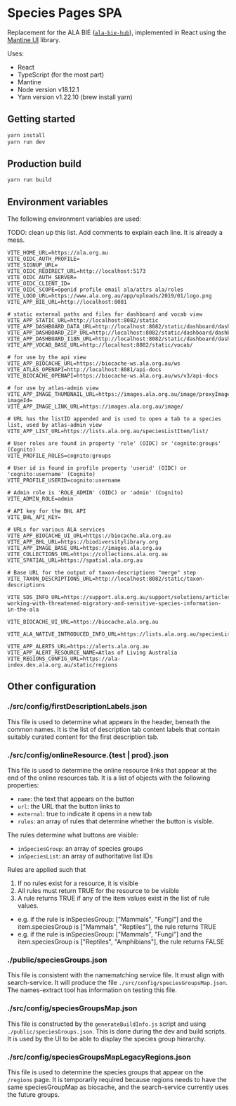 # Species Pages SPA

Replacement for the ALA BIE ([`ala-bie-hub`](https://github.com/AtlasOfLivingAustralia/ala-bie-hub)), implemented in React using the [Mantine UI](https://mantine.dev/) library.

Uses:
- React
- TypeScript (for the most part)
- Mantine
- Node version v18.12.1 
- Yarn version v1.22.10 (brew install yarn)

## Getting started

```bash
yarn install
yarn run dev
```

## Production build

```bash
yarn run build
```

## Environment variables

The following environment variables are used:

TODO: clean up this list. Add comments to explain each line. It is already a mess.
```properties
VITE_HOME_URL=https://ala.org.au
VITE_OIDC_AUTH_PROFILE=
VITE_SIGNUP_URL=
VITE_OIDC_REDIRECT_URL=http://localhost:5173
VITE_OIDC_AUTH_SERVER=
VITE_OIDC_CLIENT_ID=
VITE_OIDC_SCOPE=openid profile email ala/attrs ala/roles
VITE_LOGO_URL=https://www.ala.org.au/app/uploads/2019/01/logo.png
VITE_APP_BIE_URL=http://localhost:8081

# static external paths and files for dashboard and vocab view
VITE_APP_STATIC_URL=http://localhost:8082/static
VITE_APP_DASHBOARD_DATA_URL=http://localhost:8082/static/dashboard/dashboard.json
VITE_APP_DASHBOARD_ZIP_URL=http://localhost:8082/static/dashboard/dashboard.zip
VITE_APP_DASHBOARD_I18N_URL=http://localhost:8082/static/dashboard/dashboardI18n.json
VITE_APP_VOCAB_BASE_URL=http://localhost:8082/static/vocab/

# for use by the api view
VITE_APP_BIOCACHE_URL=https://biocache-ws.ala.org.au/ws
VITE_ATLAS_OPENAPI=http://localhost:8081/api-docs
VITE_BIOCACHE_OPENAPI=https://biocache-ws.ala.org.au/ws/v3/api-docs

# for use by atlas-admin view
VITE_APP_IMAGE_THUMBNAIL_URL=https://images.ala.org.au/image/proxyImageThumbnail?imageId=
VITE_APP_IMAGE_LINK_URL=https://images.ala.org.au/image/

# URL has the listID appended and is used to open a tab to a species list, used by atlas-admin view
VITE_APP_LIST_URL=https://lists.ala.org.au/speciesListItem/list/

# User roles are found in property 'role' (OIDC) or 'cognito:groups' (Cognito)
VITE_PROFILE_ROLES=cognito:groups

# User id is found in profile property 'userid' (OIDC) or 'cognito:username' (Cognito)
VITE_PROFILE_USERID=cognito:username

# Admin role is 'ROLE_ADMIN' (OIDC) or 'admin' (Cognito)
VITE_ADMIN_ROLE=admin

# API key for the BHL API
VITE_BHL_API_KEY=

# URLs for various ALA services
VITE_APP_BIOCACHE_UI_URL=https://biocache.ala.org.au
VITE_APP_BHL_URL=https://biodiversitylibrary.org
VITE_APP_IMAGE_BASE_URL=https://images.ala.org.au
VITE_COLLECTIONS_URL=https://collections.ala.org.au
VITE_SPATIAL_URL=https://spatial.ala.org.au

# Base URL for the output of taxon-descriptions "merge" step
VITE_TAXON_DESCRIPTIONS_URL=http://localhost:8082/static/taxon-descriptions

VITE_SDS_INFO_URL=https://support.ala.org.au/support/solutions/articles/6000261705-working-with-threatened-migratory-and-sensitive-species-information-in-the-ala

VITE_BIOCACHE_UI_URL=https://biocache.ala.org.au

VITE_ALA_NATIVE_INTRODUCED_INFO_URL=https://lists.ala.org.au/speciesListItem/list/dr26948

VITE_APP_ALERTS_URL=https://alerts.ala.org.au
VITE_APP_ALERT_RESOURCE_NAME=Atlas of Living Australia
VITE_REGIONS_CONFIG_URL=https://ala-index.dev.ala.org.au/static/regions
```

## Other configuration

### ./src/config/firstDescriptionLabels.json
This file is used to determine what appears in the header, beneath the common names. It is the list of description tab 
content labels that contain suitably curated content for the first description tab. 

### ./src/config/onlineResource.{test | prod}.json
This file is used to determine the online resource links that appear at the end of the online resources tab. It is a 
list of objects with the following properties:
- `name`: the text that appears on the button
- `url`: the URL that the button links to
- `external`: true to indicate it opens in a new tab
- `rules`: an array of rules that determine whether the button is visible.

The rules determine what buttons are visible: 
- `inSpeciesGroup`: an array of species groups
- `inSpeciesList`: an array of authoritative list IDs

Rules are applied such that
1. If no rules exist for a resource, it is visible
2. All rules must return TRUE for the resource to be visible
3. A rule returns TRUE if any of the item values exist in the list of rule values.
- e.g. if the rule is inSpeciesGroup: ["Mammals", "Fungi"] and the item.speciesGroup is ["Mammals", "Reptiles"], the rule returns TRUE
- e.g. if the rule is inSpeciesGroup: ["Mammals", "Fungi"] and the item.speciesGroup is ["Reptiles", "Amphibians"], the rule returns FALSE

### ./public/speciesGroups.json
This file is consistent with the namematching service file. It must align with search-service. It will produce the 
file `./src/config/speciesGroupsMap.json`. The names-extract tool has information on testing this file.

### ./src/config/speciesGroupsMap.json
This file is constructed by the `generateBuildInfo.js` script and using `./public/speciesGroups.json`. This is done 
during the dev and build scripts. It is used by the UI to be able to display the species group hierarchy.

### ./src/config/speciesGroupsMapLegacyRegions.json
This file is used to determine the species groups that appear on the `/regions` page. It is temporarily required
because regions needs to have the same speciesGroupMap as biocache, and the search-service currently uses the future groups.
